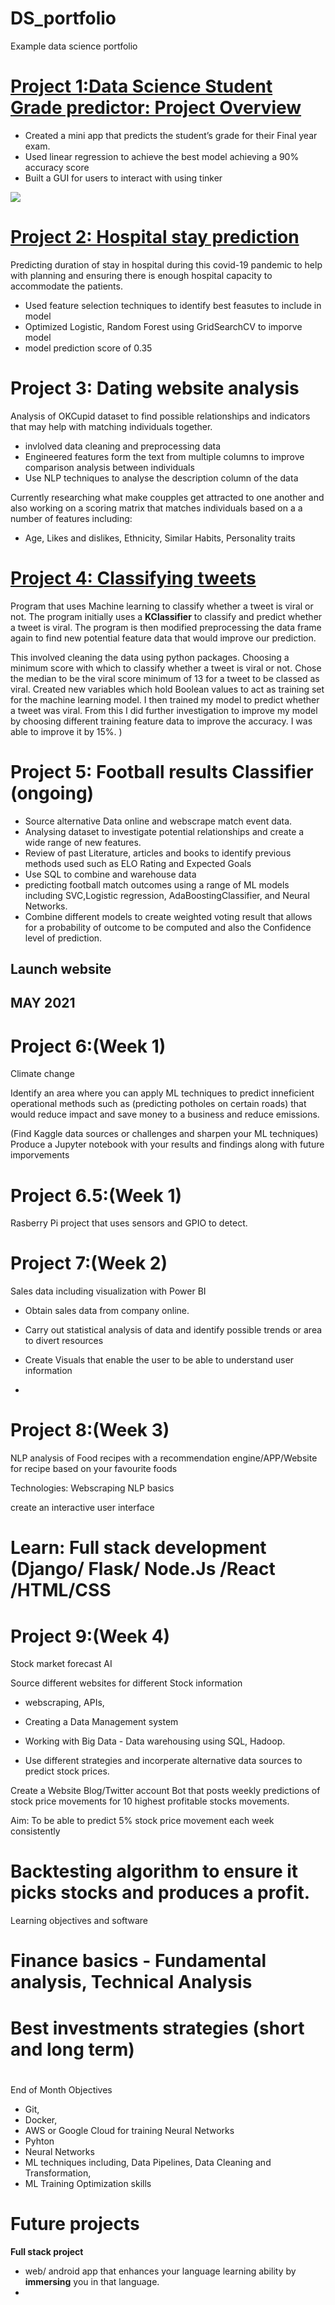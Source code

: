 # DS_portfolio
Example data science portfolio

# [Project 1:Data Science Student Grade predictor: Project Overview](https://github.com/Dom88Finch/student-grade-predictor)

* Created a mini app that predicts the student’s grade for their Final year exam.
* Used linear regression to achieve the best model achieving a 90% accuracy score
* Built a GUI for users to interact with using tinker

![](/images/grade_predictor_GUI.jpg)

# [Project 2: Hospital stay prediction](https://github.com/Dom88Finch/healthcare-analysis)
Predicting duration of stay in hospital during this covid-19 pandemic to help with planning and ensuring there is enough hospital capacity to accommodate the patients.

* Used feature selection techniques to identify best feasutes to include in model
* Optimized Logistic, Random Forest using GridSearchCV to imporve model 
* model prediction score of 0.35

# Project 3: Dating website analysis 
Analysis of OKCupid dataset to find possible relationships and indicators that may help with matching individuals together.

* invlolved data cleaning and preprocessing data
* Engineered features form the text from multiple columns to improve comparison analysis between individuals
* Use NLP techniques to analyse the description column of the data


Currently researching what make coupples get attracted to one another and also working on a scoring matrix that matches individuals based on a a number of features including:
- Age, Likes and dislikes,  Ethnicity, Similar Habits, Personality traits


# [Project 4: Classifying tweets](https://github.com/Dom88Finch/python-programs) 
 Program that uses Machine learning to classify whether a tweet is viral or not. The program initially uses a **KClassifier** to classify and predict whether a tweet is viral. The program is then modified preprocessing the data frame again to find new potential feature data that would improve our prediction. 
 
 This involved cleaning the data using python packages. Choosing a minimum score with which to classify whether a tweet is viral or not. Chose the median to be the viral score minimum of 13 for a tweet to be classed as viral. Created new variables which hold Boolean values to act as training set for the machine learning model. I then trained my model to predict whether a tweet was viral. From this I did further investigation to improve my model by choosing different training feature data to improve the accuracy. I was able to improve it by 15%. )
 
# Project 5: Football results Classifier (ongoing)

* Source alternative Data online and  webscrape match event data.
* Analysing dataset to investigate potential relationships and create a wide range of new features.
* Review of past Literature, articles and books to identify previous methods used such as ELO Rating and Expected Goals
* Use SQL to combine and warehouse data 
* predicting football match outcomes using a range of ML models including SVC,Logistic regression, AdaBoostingClassifier, and Neural Networks.
* Combine different models to create weighted voting result that allows for a probability of outcome to be computed and also the Confidence level of prediction.
 

## Launch website 

## MAY 2021

# Project 6:(Week 1)
Climate change 

Identify an area where you can apply ML techniques to predict inneficient operational methods such as (predicting potholes on certain roads)
that would reduce impact and save money to a business and reduce emissions.

(Find Kaggle data sources or challenges and sharpen your ML techniques) 
Produce a Jupyter notebook with your results and findings along with future imporvements


# Project 6.5:(Week 1)

Rasberry Pi project that uses sensors and GPIO to detect.


# Project 7:(Week 2)
Sales data including visualization with Power BI

- Obtain sales data from company online.

- Carry out statistical analysis of data and identify possible trends or area to divert resources

- Create Visuals that enable the user to be able to understand user information 
- 

# Project 8:(Week 3)
NLP analysis of Food recipes with a recommendation engine/APP/Website for recipe based on your favourite foods

Technologies:
Webscraping
NLP basics

create an interactive user interface

#  Learn:  Full stack development (Django/ Flask/ Node.Js /React /HTML/CSS


# Project 9:(Week 4)
Stock market forecast AI

Source different websites for different Stock information  
- webscraping, APIs, 

- Creating a Data Management system
- Working with Big Data - Data warehousing using SQL, Hadoop.

- Use different strategies and incorperate alternative data sources to predict stock prices.


Create a Website Blog/Twitter account Bot that posts weekly predictions of stock price movements for 10 highest profitable stocks movements.

Aim: To be able to predict 5% stock price movement each week consistently 



 # Backtesting algorithm to ensure it picks stocks and produces a profit.

 Learning objectives and software
 # Finance basics - Fundamental analysis, Technical Analysis 
 # Best investments strategies (short and long term)
 # 




End of Month Objectives
- Git, 
- Docker, 
- AWS or Google Cloud for training Neural Networks
- Pyhton 
- Neural Networks
- ML techniques including, Data Pipelines, Data Cleaning and Transformation, 
- ML Training Optimization skills



# Future projects

**Full stack project**
 * web/ android app that enhances your language learning ability by **immersing** you in that language.
 * 



